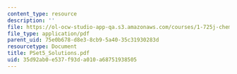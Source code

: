```yaml
---
content_type: resource
description: ''
file: https://ol-ocw-studio-app-qa.s3.amazonaws.com/courses/1-725j-chemicals-in-the-environment-fate-and-transport-fall-2004/35d92ab0e537f93da010a68751938505_PSet5_Solutions.pdf
file_type: application/pdf
parent_uid: 75e0b678-d8e3-8cb9-5a40-35c31930283d
resourcetype: Document
title: PSet5_Solutions.pdf
uid: 35d92ab0-e537-f93d-a010-a68751938505
---
```

